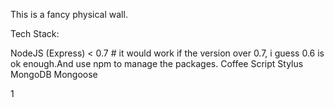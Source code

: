 This is a fancy physical wall. 


Tech Stack:

NodeJS (Express) < 0.7    # it would work if the version over 0.7, i guess 0.6 is ok enough.And use npm to manage the packages.
Coffee Script
Stylus
MongoDB
Mongoose


1
